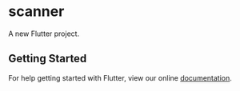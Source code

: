 # scanner

A new Flutter project.

## Getting Started

For help getting started with Flutter, view our online
[documentation](https://flutter.io/).
